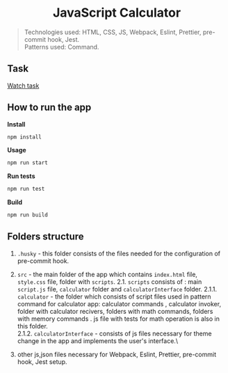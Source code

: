 <h1 align="center">JavaScript Calculator</h1>

> Technologies used: HTML, CSS, JS, Webpack, Eslint, Prettier, pre-commit hook, Jest.\
> Patterns used: Command.

## Task

<a href="https://drive.google.com/file/d/15jVnBPXaZrjs99KOUxp4TGq6Inau6xq_/view?pli=1">Watch task</a>

## How to run the app

**Install**

```sh
npm install
```

**Usage**

```sh
npm run start
```

**Run tests**

```sh
npm run test
```

**Build**

```sh
npm run build
```

## Folders structure

1. `.husky` - this folder consists of the files needed for the configuration of pre-commit hook.

2. `src` - the main folder of the app which contains `index.html` file, `style.css` file, folder with `scripts`.
2.1. `scripts` consists of : main `script.js` file, `calculator` folder and `calculatorInterface` folder.
2.1.1. `calculator` - the folder which consists of script files used in pattern command for calculator app: calculator commands , calculator invoker, folder with calculator recivers, folders with math commands, folders with memory commands . js file with tests for math operation is also in this folder.\
2.1.2. `calculatorInterface` - consists of js files necessary for theme change in the app and implements the user's interface.\

3. other js,json files necessary for Webpack, Eslint, Prettier, pre-commit hook, Jest setup.

